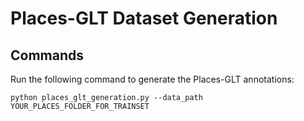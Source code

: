 # Places-GLT Dataset Generation


## Commands
Run the following command to generate the Places-GLT annotations:
```
python places_glt_generation.py --data_path YOUR_PLACES_FOLDER_FOR_TRAINSET
```
